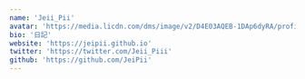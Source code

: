 ```yaml
---
name: 'Jeii_Pii'
avatar: 'https://media.licdn.com/dms/image/v2/D4E03AQEB-1DAp6dyRA/profile-displayphoto-shrink_800_800/profile-displayphoto-shrink_800_800/0/1720619129223?e=1756339200&v=beta&t=J8BK5Uz8W-g3yMlYqbHYsatJAOwu3zhzWj3wKHHdQwU'
bio: '日記'
website: 'https://jeipii.github.io'
twitter: 'https://twitter.com/Jeii_Piii'
github: 'https://github.com/JeiPii'
---
```

